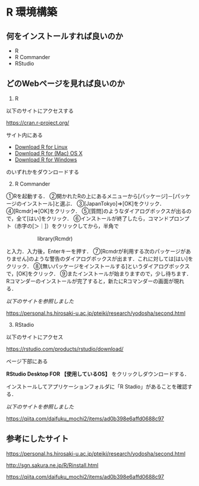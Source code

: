 # R 環境構築

## 何をインストールすれば良いのか

- R
- R Commander
- RStudio

## どのWebページを見れば良いのか

1. R

以下のサイトにアクセスする

https://cran.r-project.org/

サイト内にある

- [Download R for Linux](https://cran.r-project.org/bin/linux/)
- [Download R for (Mac) OS X](https://cran.r-project.org/bin/macosx/)
- [Download R for Windows](https://cran.r-project.org/bin/windows/)

のいずれかをダウンロードする

2. R Commander

①Rを起動する．
②開かれたRの上にあるメニューから[パッケージ]－[パッケージのインストール]と選ぶ．
③[JapanTokyo]⇒[OK]をクリック．
④[Rcmdr]⇒[OK]をクリック．
⑤[質問]のようなダイアログボックスが出るので，全て[はい]をクリック．
⑥インストールが終了したら，コマンドプロンプト（赤字の[＞｜]）をクリックしてから，半角で

　　　　　　library(Rcmdr)

と入力．入力後，Enterキーを押す．
⑦[Rcmdrが利用する次のパッケージがありません]のような警告のダイアログボックスが出ます．これに対しては[はい]をクリック．
⑧[無いパッケージをインストールする]というダイアログボックスで，[OK]をクリック．
⑨またインストールが始まりますので，少し待ちます．Rコマンダーのインストールが完了すると，新たにRコマンダーの画面が現れる．

*以下のサイトを参照しました*

https://personal.hs.hirosaki-u.ac.jp/pteiki/research/yodosha/second.html

3. RStadio

以下のサイトにアクセス

https://rstudio.com/products/rstudio/download/

ページ下部にある

**RStudio Desktop FOR 【使用しているOS】** をクリックしダウンロードする．

インストールしてアプリケーションフォルダに「R Stadio」があることを確認する．



*以下のサイトを参照しました*

https://qiita.com/daifuku_mochi2/items/ad0b398e6affd0688c97

## 参考にしたサイト

https://personal.hs.hirosaki-u.ac.jp/pteiki/research/yodosha/second.html

http://sgn.sakura.ne.jp/R/Rinstall.html

https://qiita.com/daifuku_mochi2/items/ad0b398e6affd0688c97
